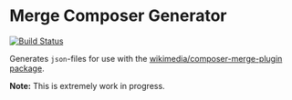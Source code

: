 # Merge Composer Generator

[![Build Status](https://img.shields.io/travis/coenjacobs/merge-composer-generator.svg?style=flat-square)](https://travis-ci.org/coenjacobs/merge-composer-generator)

Generates `json`-files for use with the [wikimedia/composer-merge-plugin package](https://github.com/wikimedia/composer-merge-plugin).

**Note:** This is extremely work in progress.